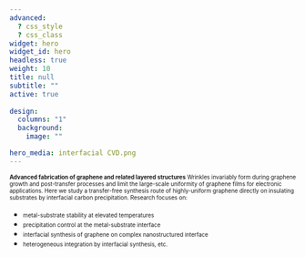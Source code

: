 ```yaml
---
advanced:
  ? css_style
  ? css_class
widget: hero
widget_id: hero
headless: true
weight: 10
title: null
subtitle: ""
active: true
    
design:
  columns: "1"
  background:
    image: ""

hero_media: interfacial CVD.png
---
```

<span style="font-size: 0.7em; line-height: 12px;">**Advanced fabrication of graphene and related layered structures** Wrinkles invariably form during graphene growth and post-transfer processes and limit the large-scale uniformity of graphene films for electronic applications. Here we study a transfer-free synthesis route of highly-uniform graphene directly on insulating substrates by interfacial carbon precipitation. Research focuses on:</span>

* <span style="font-size: 0.7em;">metal-substrate stability at elevated temperatures
* <span style="font-size: 0.7em;">precipitation control at the metal-substrate interface
* <span style="font-size: 0.7em;">interfacial synthesis of graphene on complex nanostructured interface
* <span style="font-size: 0.7em;">heterogeneous integration by interfacial synthesis, etc.
